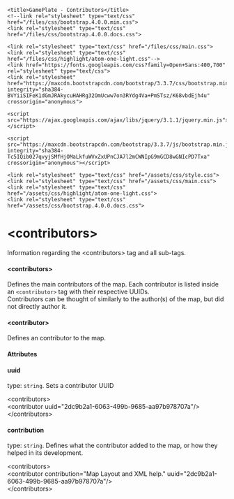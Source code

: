 <html lang="en">
<head>
	<meta charset="utf-8">
    <meta name="viewport" content="width=device-width, initial-scale=1, shrink-to-fit=no">
    <meta http-equiv="x-ua-compatible" content="ie=edge">

	<title>GamePlate - Contributors</title>
	<!--link rel="stylesheet" type="text/css" href="/files/css/bootstrap.4.0.0.min.css">
	<link rel="stylesheet" type="text/css" href="/files/css/bootstrap.4.0.0.docs.css">

	<link rel="stylesheet" type="text/css" href="/files/css/main.css">
	<link rel="stylesheet" type="text/css" href="/files/css/highlight/atom-one-light.css"-->
	<link href="https://fonts.googleapis.com/css?family=Open+Sans:400,700" rel="stylesheet" type="text/css">
	<link rel="stylesheet" href="https://maxcdn.bootstrapcdn.com/bootstrap/3.3.7/css/bootstrap.min.css" integrity="sha384-BVYiiSIFeK1dGmJRAkycuHAHRg32OmUcww7on3RYdg4Va+PmSTsz/K68vbdEjh4u" crossorigin="anonymous">

	<script src="https://ajax.googleapis.com/ajax/libs/jquery/3.1.1/jquery.min.js"></script>

	<script src="https://maxcdn.bootstrapcdn.com/bootstrap/3.3.7/js/bootstrap.min.js" integrity="sha384-Tc5IQib027qvyjSMfHjOMaLkfuWVxZxUPnCJA7l2mCWNIpG9mGCD8wGNIcPD7Txa" crossorigin="anonymous"></script>

	<link rel="stylesheet" type="text/css" href="/assets/css/style.css">
	<link rel="stylesheet" type="text/css" href="/assets/css/main.css">
	<link rel="stylesheet" type="text/css" href="/assets/css/highlight/atom-one-light.css">
	<link rel="stylesheet" type="text/css" href="/assets/css/bootstrap.4.0.0.docs.css">
</head>
<body>
	<div class="container-fluid">
		<h1>&lt;contributors&gt;</h1>
		<p>Information regarding the <span class="hljs-tag">&lt;<span class="hljs-name">contributors</span>&gt;</span> tag and all sub-tags.</p>
		<div id="contributors" class="bd-callout bd-callout-primary">
			<h4>&lt;contributors&gt;</h4>
			<p>Defines the main contributors of the map. Each contributor is listed inside an <code>&lt;contributor&gt;</code> tag with their respective UUIDs.
			<br>Contributors can be thought of similarly to the author(s) of the map, but did not directly author it.</p>
		</div>
		<div id="contributor" class="bd-callout bd-callout-primary">
			<h4>&lt;contributor&gt;</h4>
			<p>Defines an contributor to the map.</p>
			<h4>Attributes</h4>
			<div id="contributor-att-uuid" class="bd-callout bd-callout-warning">
				<h4>uuid</h4>
				<p>type: <code>string</code>. Sets a contributor UUID</p>
				<span class="hljs-tag">&lt;<span class="hljs-name">contributors</span>&gt;</span><br>
					<span class="hljs-tag">&lt;<span class="hljs-name">contributor</span> <span class="hljs-attr">uuid</span>=<span class="hljs-string">"2dc9b2a1-6063-499b-9685-aa97b978707a"</span>/&gt;</span><br>
				<span class="hljs-tag">&lt;/<span class="hljs-name">contributors</span>&gt;</span>
			</div>
			<div id="contributor-att-contribution" class="bd-callout bd-callout-warning">
				<h4>contribution</h4>
				<p>type: <code>string</code>. Defines what the contributor added to the map, or how they helped in its development.</p>
				<span class="hljs-tag">&lt;<span class="hljs-name">contributors</span>&gt;</span><br>
					<span class="hljs-tag">&lt;<span class="hljs-name">contributor</span> <span class="hljs-attr">contribution</span>=<span class="hljs-string">"Map Layout and XML help."</span> <span class="hljs-attr">uuid</span>=<span class="hljs-string">"2dc9b2a1-6063-499b-9685-aa97b978707a"</span>/&gt;</span><br>
				<span class="hljs-tag">&lt;/<span class="hljs-name">contributors</span>&gt;</span>
			</div>
		</div>
	</div>
	<!--script src="/files/js/jquery.3.1.1.min.js"></script>
	<script src="/files/js/tether.min.js"></script>
	<script src="/files/js/bootstrap.4.0.0.min.js"></script>
	<script src="/files/js/highlight.pack.js"></script>
	<script src="/files/js/main.js"></script-->
	<script src="/assets/js/highlight.pack.js"></script>
	<script src="/assets/js/main.js"></script>
</body>
</html>
